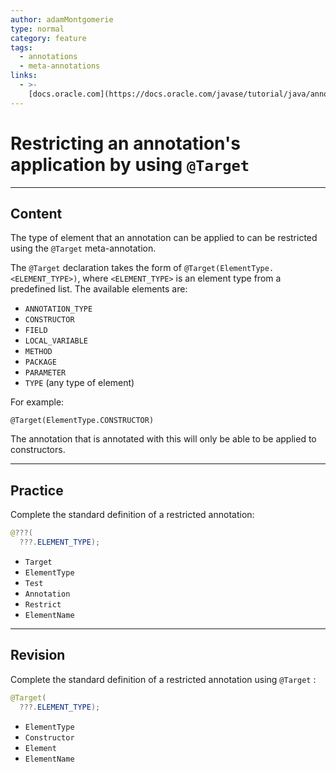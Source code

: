 ```yaml
---
author: adamMontgomerie
type: normal
category: feature
tags:
  - annotations
  - meta-annotations
links:
  - >-
    [docs.oracle.com](https://docs.oracle.com/javase/tutorial/java/annotations/predefined.html){website}
---
```


# Restricting an annotation's application by using `@Target`


---

## Content

The type of element that an annotation can be applied to can be restricted using the `@Target` meta-annotation. 

The `@Target` declaration takes the form of `@Target(ElementType.<ELEMENT_TYPE>)`, where `<ELEMENT_TYPE>` is an element type from a predefined list. The available elements are:

- `ANNOTATION_TYPE`
- `CONSTRUCTOR`
- `FIELD`
- `LOCAL_VARIABLE`
- `METHOD`
- `PACKAGE`
- `PARAMETER`
- `TYPE` (any type of element)

For example:

```plain-text
@Target(ElementType.CONSTRUCTOR) 
```

The annotation that is annotated with this will only be able to be applied to constructors.


---

## Practice

Complete the standard definition of a restricted annotation:

```java
@???(
  ???.ELEMENT_TYPE);
```

- `Target` 
- `ElementType` 
- `Test` 
- `Annotation` 
- `Restrict` 
- `ElementName`


---

## Revision

Complete the standard definition of a restricted annotation using `@Target` :

```java
@Target(
  ???.ELEMENT_TYPE);

```

- `ElementType` 
- `Constructor` 
- `Element` 
- `ElementName`
 
